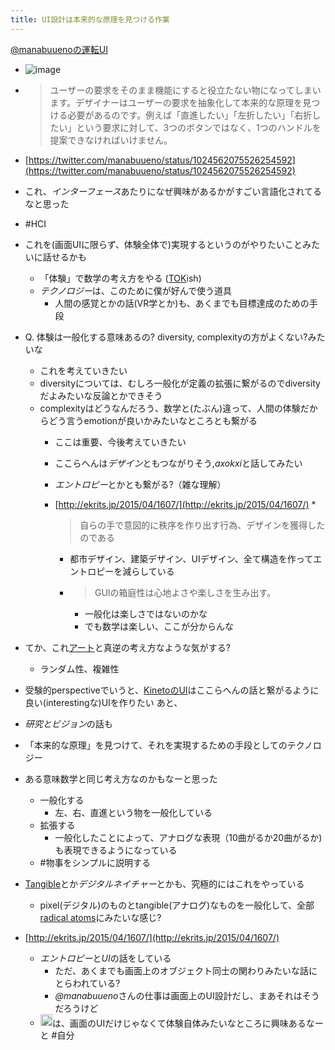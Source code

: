 ```yaml
---
title: UI設計は本来的な原理を見つける作業
---
```


[@manabuuenoの運転UI](@manabuueno%E3%81%AE%E9%81%8B%E8%BB%A2UI.md)

* ![image](https://gyazo.com/9cac2f8e210d25c4c3b24763db151d07/thumb/1000)

* 
   > 
   > ユーザーの要求をそのまま機能にすると役立たない物になってしまいます。デザイナーはユーザーの要求を抽象化して本来的な原理を見つける必要があるのです。例えば「直進したい」「左折したい」「右折したい」という要求に対して、3つのボタンではなく、1つのハンドルを提案できなければいけません。

* [https://twitter.com/manabuueno/status/1024562075526254592](https://twitter.com/manabuueno/status/1024562075526254592)

* これ、*インターフェース*あたりになぜ興味があるかがすごい言語化されてるなと思った

* \#HCI

* これを(画面UIに限らず、体験全体で)実現するというのがやりたいことみたいに話せるかも
  
  * 「体験」で数学の考え方をやる ([TOK](TOK.md)ish)
  * *テクノロジー*は、このために僕が好んで使う道具
    * 人間の感覚とかの話(VR学とか)も、あくまでも目標達成のための手段
* Q. 体験は一般化する意味あるの? diversity, complexityの方がよくない?みたいな
  
  * これを考えていきたい
  * diversityについては、むしろ一般化が定義の拡張に繋がるのでdiversityだよみたいな反論とかできそう
  * complexityはどうなんだろう、数学と(たぶん)違って、人間の体験だからどう言うemotionが良いかみたいなところとも繋がる
    * ここは重要、今後考えていきたい
    * ここらへんは*デザイン*ともつながりそう,*axokxi*と話してみたい
    * *エントロピー*とかとも繋がる?（雑な理解）
    * [http://ekrits.jp/2015/04/1607/](http://ekrits.jp/2015/04/1607/)
      * 
         > 
         > 自らの手で意図的に秩序を作り出す行為、デザインを獲得したのである
      
      * 都市デザイン、建築デザイン、UIデザイン、全て構造を作ってエントロピーを減らしている
      * 
         > 
         > GUIの箱庭性は心地よさや楽しさを生み出す。
        
        * 一般化は楽しさではないのかな
        * でも数学は楽しい、ここが分からんな
* てか、これ[アート](%E3%82%A2%E3%83%BC%E3%83%88.md)と真逆の考え方なような気がする?
  
  * ランダム性、複雑性
* 受験的perspectiveでいうと、[KinetoのUI](Kineto%E3%81%AEUI.md)はここらへんの話と繋がるように良い(interestingな)UIを作りたい
  あと、

* *研究とビジョン*の話も

* 「本来的な原理」を見つけて、それを実現するための手段としてのテクノロジー

* ある意味数学と同じ考え方なのかもなーと思った
  
  * 一般化する
    * 左、右、直進という物を一般化している
  * 拡張する
    * 一般化したことによって、アナログな表現（10曲がるか20曲がるか)も表現できるようになっている
  * \#物事をシンプルに説明する
* [Tangible](Tangible.md)とか*デジタルネイチャー*とかも、究極的にはこれをやっている
  
  * pixel(デジタル)のものとtangible(アナログ)なものを一般化して、全部[radical atoms](Radical%20Atoms.md)にみたいな感じ?
* [http://ekrits.jp/2015/04/1607/](http://ekrits.jp/2015/04/1607/)
  
  * *エントロピー*と*UI*の話をしている
    * ただ、あくまでも画面上のオブジェクト同士の関わりみたいな話にとらわれている?
    * *@manabuueno*さんの仕事は画面上のUI設計だし、まあそれはそうだろうけど
  * <img src='https://scrapbox.io/api/pages/blu3mo-public/blu3mo/icon' alt='blu3mo.icon' height="19.5"/>は、画面のUIだけじゃなくて体験自体みたいなところに興味あるなーと
    \#自分
